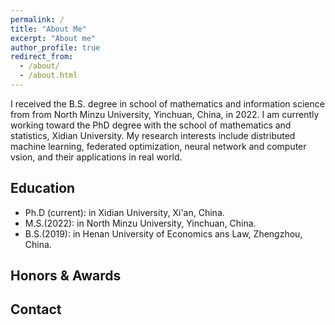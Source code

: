 ```yaml
---
permalink: /
title: "About Me"
excerpt: "About me"
author_profile: true
redirect_from: 
  - /about/
  - /about.html
---
```


I received the B.S. degree in school of mathematics and information science from from North Minzu University, Yinchuan, China, in 2022. I am currently
working toward the PhD degree with the school of mathematics and statistics, Xidian University. My research interests include distributed machine learning, federated optimization, neural network and computer vsion, and their applications in real world.
 


Education
------
* Ph.D (current): in Xidian University, Xi'an, China.
* M.S.(2022): in North Minzu University, Yinchuan, China.
* B.S.(2019): in Henan University of Economics ans Law, Zhengzhou, China.



Honors & Awards
------


Contact
------


